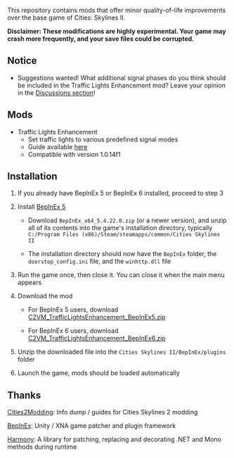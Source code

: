 This repository contains mods that offer minor quality-of-life improvements over the base game of Cities: Skylines II.

**Disclaimer: These modifications are highly experimental. Your game may crash more frequently, and your save files could be corrupted.**

## Notice

* Suggestions wanted! What additional signal phases do you think should be included in the Traffic Lights Enhancement mod? Leave your opinion in the [Discussions section](https://github.com/slyh/Cities2-Various-Mods/discussions)! 

## Mods

* Traffic Lights Enhancement
   * Set traffic lights to various predefined signal modes
   * Guide available [here](https://github.com/slyh/Cities2-Various-Mods/tree/main/TrafficLightsEnhancement/README.md)
   * Compatible with version 1.0.14f1

## Installation

1. If you already have BepInEx 5 or BepInEx 6 installed, proceed to step 3

2. Install [BepInEx 5](https://github.com/BepInEx/BepInEx/releases)

   * Download `BepInEx_x64_5.4.22.0.zip` (or a newer version), and unzip all of its contents into the game's installation directory, typically `C:/Program Files (x86)/Steam/steamapps/common/Cities Skylines II`

   * The installation directory should now have the `BepInEx` folder, the `doorstop_config.ini` file, and the `winhttp.dll` file

3. Run the game once, then close it. You can close it when the main menu appears

4. Download the mod

   * For BepInEx 5 users, download [C2VM_TrafficLightsEnhancement_BepInEx5.zip
](https://github.com/slyh/Cities2-Various-Mods/releases/latest/download/C2VM_TrafficLightsEnhancement_BepInEx5.zip
)

   * For BepInEx 6 users, download [C2VM_TrafficLightsEnhancement_BepInEx6.zip
](https://github.com/slyh/Cities2-Various-Mods/releases/latest/download/C2VM_TrafficLightsEnhancement_BepInEx6.zip
)

5. Unzip the downloaded file into the `Cities Skylines II/BepInEx/plugins` folder

6. Launch the game, mods should be loaded automatically

## Thanks

[Cities2Modding](https://github.com/optimus-code/Cities2Modding): Info dump / guides for Cities Skylines 2 modding

[BepInEx](https://github.com/BepInEx/BepInEx): Unity / XNA game patcher and plugin framework

[Harmony](https://github.com/pardeike/Harmony): A library for patching, replacing and decorating .NET and Mono methods during runtime